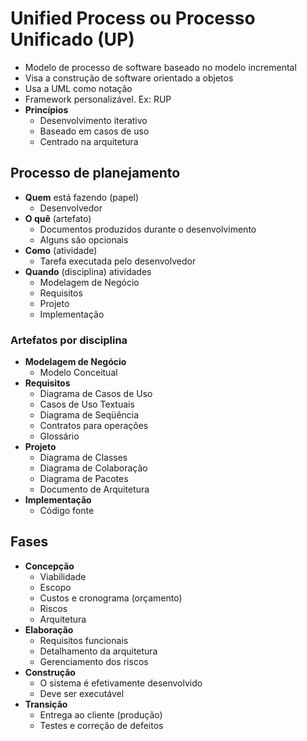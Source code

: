 # Unified Process ou Processo Unificado (UP)

- Modelo de processo de software baseado no modelo incremental
- Visa a construção de software orientado a objetos
- Usa a UML como notação
- Framework personalizável. Ex: RUP
- **Princípios**
  - Desenvolvimento iterativo
  - Baseado em casos de uso
  - Centrado na arquitetura

## Processo de planejamento

- **Quem** está fazendo (papel)
  - Desenvolvedor
- **O quê** (artefato)
  - Documentos produzidos durante o desenvolvimento
  - Alguns são opcionais
- **Como** (atividade)
  - Tarefa executada pelo desenvolvedor
- **Quando** (disciplina) atividades
  - Modelagem de Negócio
  - Requisitos
  - Projeto
  - Implementação

### Artefatos por disciplina

- **Modelagem de Negócio**
  - Modelo Conceitual
- **Requisitos**
  - Diagrama de Casos de Uso
  - Casos de Uso Textuais
  - Diagrama de Seqüência
  - Contratos para operações
  - Glossário
- **Projeto**
  - Diagrama de Classes
  - Diagrama de Colaboração
  - Diagrama de Pacotes
  - Documento de Arquitetura
- **Implementação**
  - Código fonte

## Fases

- **Concepção**
  - Viabilidade
  - Escopo
  - Custos e cronograma (orçamento)
  - Riscos
  - Arquitetura
- **Elaboração**
  - Requisitos funcionais
  - Detalhamento da arquitetura
  - Gerenciamento dos riscos
- **Construção**
  - O sistema é efetivamente desenvolvido
  - Deve ser executável
- **Transição**
  - Entrega ao cliente (produção)
  - Testes e correção de defeitos
